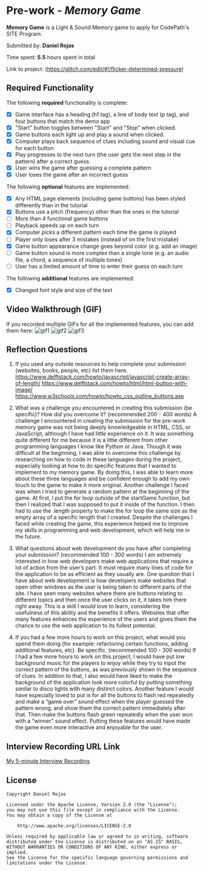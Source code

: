 # Pre-work - *Memory Game*

**Memory Game** is a Light & Sound Memory game to apply for CodePath's SITE Program. 

Submitted by: **Daniel Rojas**

Time spent: **5.5** hours spent in total

Link to project: (https://glitch.com/edit/#!/flicker-determined-pressure)

## Required Functionality

The following **required** functionality is complete:

* [x] Game interface has a heading (h1 tag), a line of body text (p tag), and four buttons that match the demo app
* [x] "Start" button toggles between "Start" and "Stop" when clicked. 
* [x] Game buttons each light up and play a sound when clicked. 
* [x] Computer plays back sequence of clues including sound and visual cue for each button
* [x] Play progresses to the next turn (the user gets the next step in the pattern) after a correct guess. 
* [x] User wins the game after guessing a complete pattern
* [x] User loses the game after an incorrect guess

The following **optional** features are implemented:

* [x] Any HTML page elements (including game buttons) has been styled differently than in the tutorial
* [x] Buttons use a pitch (frequency) other than the ones in the tutorial
* [ ] More than 4 functional game buttons
* [ ] Playback speeds up on each turn
* [x] Computer picks a different pattern each time the game is played
* [ ] Player only loses after 3 mistakes (instead of on the first mistake)
* [x] Game button appearance change goes beyond color (e.g. add an image)
* [ ] Game button sound is more complex than a single tone (e.g. an audio file, a chord, a sequence of multiple tones)
* [ ] User has a limited amount of time to enter their guess on each turn

The following **additional** features are implemented:

- [x] Changed font style and size of the text

## Video Walkthrough (GIF)

If you recorded multiple GIFs for all the implemented features, you can add them here:
![](http://g.recordit.co/vTyiW3QyLR.gif "gif1")
![](http://g.recordit.co/mBcYXUF94V.gif "gif2")
![](http://g.recordit.co/sYUJTChisa.gif "gif3")

## Reflection Questions
1. If you used any outside resources to help complete your submission (websites, books, people, etc) list them here.
https://www.delftstack.com/howto/javascript/javascript-create-array-of-length/
https://www.delftstack.com/howto/html/html-button-with-image/
https://www.w3schools.com/howto/howto_css_outline_buttons.asp

2. What was a challenge you encountered in creating this submission (be specific)? How did you overcome it? (recommended 200 - 400 words) 
A challenge I encountered in creating the submission for the pre-work memory game was not being deeply knowledgeable in HTML, CSS, or JavaScript, although I have had little experience on it. It was something quite different for me because it is a little different from other programming languages I know like Python or Java. Though it was difficult at the beginning, I was able to overcome this challenge by researching on how to code in these languages during the project, especially looking at how to do specific features that I wanted to implement to my memory game. By doing this, I was able to learn more about these three languages and be confident enough to add my own touch to the game to make it more original. Another challenge I faced was when I tried to generate a random pattern at the beginning of the game. At first, I put the for loop outside of the startGame function, but then I realized that I was supposed to put it inside of the function. I then had to use the .length property to make the for loop the same size as the empty array of a specific length that I created. Despite the challenges I faced while creating the game, this experience helped me to improve my skills in programming and web development, which will help me in the future.

3. What questions about web development do you have after completing your submission? (recommended 100 - 300 words) 
I am extremely interested in how web developers make web applications that require a lot of action from the user’s part. It must require many lines of code for the application to be as efficient as they usually are. One question that I have about web development is how developers make websites that open other windows as the user is being taken to different parts of the site. I have seen many websites where there are buttons relating to different topics and then once the user clicks on it, it takes him there right away. This is a skill I would love to learn, considering the usefulness of this ability and the benefits it offers. Websites that offer many features enhances the experience of the users and gives them the chance to use the web application to its fullest potential.

4. If you had a few more hours to work on this project, what would you spend them doing (for example: refactoring certain functions, adding additional features, etc). Be specific. (recommended 100 - 300 words) 
If I had a few more hours to work on this project, I would have put low background music for the players to enjoy while they try to input the correct pattern of the buttons, as was previously shown in the sequence of clues. In addition to that, I also would have liked to make the background of the application look more colorful by putting something similar to disco lights with many distinct colors. Another feature I would have especially loved to put is for all the buttons to flash red repeatedly and make a “game over” sound effect when the player guessed the pattern wrong, and show them the correct pattern immediately after that. Then make the buttons flash green repeatedly when the user won with a “winner” sound effect. Putting these features would have made the game even more interactive and enjoyable for the user.



## Interview Recording URL Link

[My 5-minute Interview Recording](your-link-here)


## License

    Copyright Daniel Rojas

    Licensed under the Apache License, Version 2.0 (the "License");
    you may not use this file except in compliance with the License.
    You may obtain a copy of the License at

        http://www.apache.org/licenses/LICENSE-2.0

    Unless required by applicable law or agreed to in writing, software
    distributed under the License is distributed on an "AS IS" BASIS,
    WITHOUT WARRANTIES OR CONDITIONS OF ANY KIND, either express or implied.
    See the License for the specific language governing permissions and
    limitations under the License.
